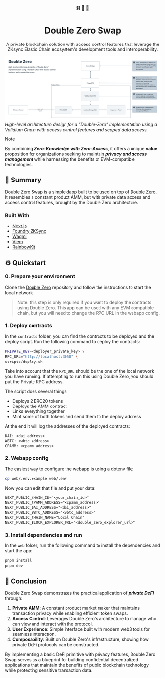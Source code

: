 <h3 align="center"> ⛓️ 🔐 👀</h3>
<h1 align="center">Double Zero Swap</h1>

<p align="center">A private blockchain solution with access control features that leverage the ZKsync Elastic Chain ecosystem's development tools and interoperability.</p>

![Double-Zero](assets/architecture.png)_High-level architecture design for a "Double-Zero" implementation using a Validium
Chain with access control features and scoped data access._

> [!NOTE]
> By combining **_Zero-Knowledge with Zero-Access_**, it offers a unique **value** proposition for organizations seeking to
> maintain **_privacy and access management_** while harnessing the benefits of EVM-compatible technologies.

## 📒 Summary

Double Zero Swap is a simple dapp built to be used on top of [Double Zero](https://github.com/Moonsong-Labs/double-zero). It resembles a constant product AMM, but with private data access and access control features, brought by the Double Zero architecture.

### Built With

- [Next.js](https://nextjs.org/)
- [Foundry ZKSync](https://foundry-book.zksync.io/)
- [Wagmi](https://wagmi.sh/)
- [Viem](https://viem.sh/)
- [RainbowKit](https://www.rainbowkit.com/)

## ⚙️ Quickstart

### 0. Prepare your environment

Clone the [Double Zero](https://github.com/Moonsong-Labs/double-zero) repository and follow the instructions to start the local network.

> Note: this step is only required if you want to deploy the contracts using Double Zero. This app can be used with any EVM compatible chain, but you will need to change the RPC URL in the webapp config.

### 1. Deploy contracts

In the `contracts` folder, you can find the contracts to be deployed and the deploy script. Run the following command to deploy the contracts:

```bash
PRIVATE_KEY=<deployer_private_key> \
RPC_URL="http://localhost:3050" \
scripts/deploy.sh
```

Take into account that the `RPC_URL` should be the one of the local network you have running. If attempting to run this using Double Zero, you should put the Private RPC address.

The script does several things:

- Deploys 2 ERC20 tokens
- Deploys the AMM contract
- Links everything together
- Mint some of both tokens and send them to the deploy address

At the end it will log the addresses of the deployed contracts:

```
DAI: <dai_address>
WBTC: <wbtc_address>
CPAMM: <cpamm_address>
```

### 2. Webapp config

The easiest way to configure the webapp is using a dotenv file:

```bash
cp web/.env.example web/.env
```

Now you can edit that file and put your data:

```
NEXT_PUBLIC_CHAIN_ID="<your_chain_id>"
NEXT_PUBLIC_CPAMM_ADDRESS="<cpamm_address>"
NEXT_PUBLIC_DAI_ADDRESS="<dai_address>"
NEXT_PUBLIC_WBTC_ADDRESS="<wbtc_address>"
NEXT_PUBLIC_CHAIN_NAME="Local Chain"
NEXT_PUBLIC_BLOCK_EXPLORER_URL="<double_zero_explorer_url>"
```

### 3. Install dependencies and run

In the `web` folder, run the following command to install the dependencies and start the app:

```bash
pnpm install
pnpm dev
```

## 🎯 **Conclusion**

Double Zero Swap demonstrates the practical application of **_private DeFi_** through:

1. **Private AMM**: A constant product market maker that maintains transaction privacy while enabling efficient token swaps.
2. **Access Control**: Leverages Double Zero's architecture to manage who can view and interact with the protocol.
3. **User Experience**: Simple interface built with modern web3 tools for seamless interaction.
4. **Composability**: Built on Double Zero's infrastructure, showing how private DeFi protocols can be constructed.

By implementing a basic DeFi primitive with privacy features, Double Zero Swap serves as a blueprint for building confidential decentralized applications that maintain the benefits of public blockchain technology while protecting sensitive transaction data.
